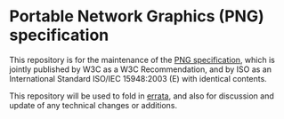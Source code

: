 # Portable Network Graphics (PNG) specification

This repository is for the maintenance of the [PNG specification](https://www.w3.org/TR/PNG/),
which is jointly published by W3C as a W3C Recommendation,
and by ISO as an International Standard ISO/IEC 15948:2003 (E)
with identical contents.

This repository will be used to fold in [errata](https://www.w3.org/2003/11/REC-PNG-20031110-errata),
and also for discussion and update of any technical changes or additions.
